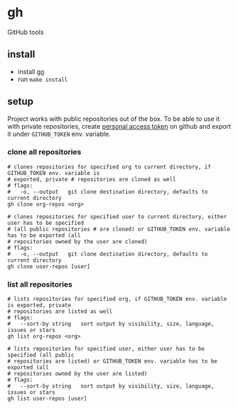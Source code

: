 # gh
GitHub tools

## install

- install [go](https://golang.org/doc/install)
- run `make install`

## setup

Project works with public repositories out of the box. To be able to use it with private repositories, create
[personal access token](https://docs.github.com/en/github/authenticating-to-github/creating-a-personal-access-token)
on github and export it under `GITHUB_TOKEN` env. variable.

### clone all repositories

```shell
# clones repositories for specified org to current directory, if GITHUB_TOKEN env. variable is
# exported, private # repositories are cloned as well
# flags:
#   -o, --output   git clone destination directory, defaults to current directory
gh clone org-repos <org>

# clones repositories for specified user to current directory, either user has to be specified
# (all public repositories # are cloned) or GITHUB_TOKEN env. variable has to be exported (all
# repositories owned by the user are cloned)
# flags:
#   -o, --output   git clone destination directory, defaults to current directory
gh clone user-repos [user]
```

### list all repositories

```shell
# lists repositories for specified org, if GITHUB_TOKEN env. variable is exported, private
# repositories are listed as well
# flags:
#   --sort-by string   sort output by visibility, size, language, issues or stars
gh list org-repos <org>

# lists repositories for specified user, either user has to be specified (all public
# repositories are listed) or GITHUB_TOKEN env. variable has to be exported (all
# repositories owned by the user are listed)
# flags:
#   --sort-by string   sort output by visibility, size, language, issues or stars
gh list user-repos [user]
```
